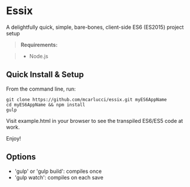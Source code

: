 Essix
==========
A delightfully quick, simple, bare-bones, client-side ES6 (ES2015) project setup

> **Requirements:**

> - Node.js

Quick Install & Setup
---------
From the command line, run:

    git clone https://github.com/mcarlucci/essix.git myES6AppName
    cd myES6AppName && npm install
    gulp
    
Visit example.html in your browser to see the transpiled ES6/ES5 code at work.

Enjoy!

Options
-------
- 'gulp' or 'gulp build': compiles once
- 'gulp watch': compiles on each save
